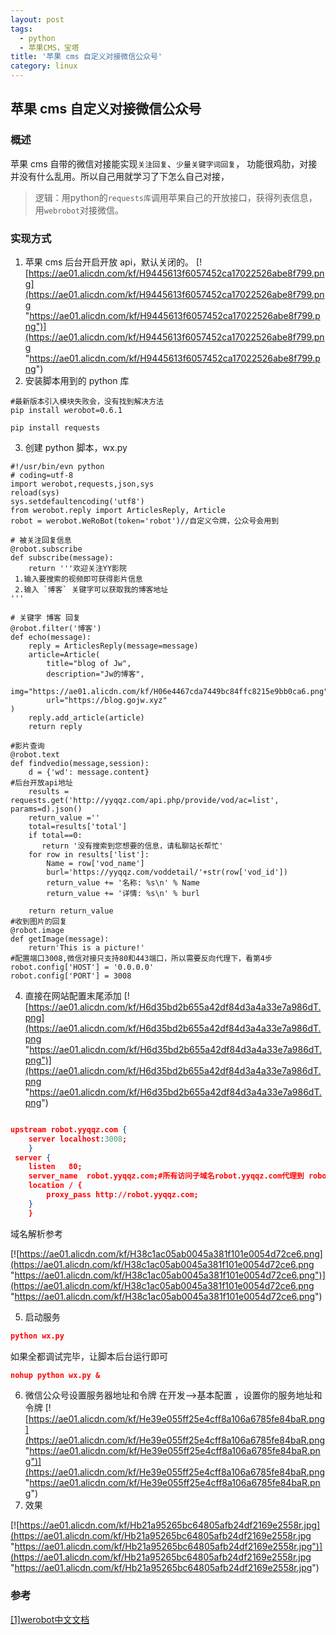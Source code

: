 ```yaml
---
layout: post
tags:
  - python
  - 苹果CMS，宝塔
title: '苹果 cms 自定义对接微信公众号'
category: linux
---
```

## 苹果 cms 自定义对接微信公众号
### 概述
苹果 cms 自带的微信对接能实现`关注回复`、`少量关键字词回复`，
功能很鸡肋，对接并没有什么乱用。所以自己用就学习了下怎么自己对接，
>逻辑：用python的`requests库`调用苹果自己的开放接口，获得列表信息，用`webrobot`对接微信。

### 实现方式
1. 苹果 cms 后台开启开放 api，默认关闭的。
[![https://ae01.alicdn.com/kf/H9445613f6057452ca17022526abe8f799.png](https://ae01.alicdn.com/kf/H9445613f6057452ca17022526abe8f799.png "https://ae01.alicdn.com/kf/H9445613f6057452ca17022526abe8f799.png")](https://ae01.alicdn.com/kf/H9445613f6057452ca17022526abe8f799.png "https://ae01.alicdn.com/kf/H9445613f6057452ca17022526abe8f799.png")
2. 安装脚本用到的 python 库
```shell
#最新版本引入模块失败会，没有找到解决方法
pip install werobot=0.6.1
```
```shell
pip install requests
```

3. 创建 python 脚本，wx.py

```
#!/usr/bin/evn python
# coding=utf-8
import werobot,requests,json,sys
reload(sys)
sys.setdefaultencoding('utf8')
from werobot.reply import ArticlesReply, Article
robot = werobot.WeRoBot(token='robot')//自定义令牌，公众号会用到

# 被关注回复信息
@robot.subscribe
def subscribe(message):
    return '''欢迎关注YY影院
 1.输入要搜索的视频即可获得影片信息
 2.输入 `博客` 关键字可以获取我的博客地址
'''

# 关键字 博客 回复
@robot.filter('博客')
def echo(message):
    reply = ArticlesReply(message=message)
    article=Article(
        title="blog of Jw",
        description="Jw的博客",
        img="https://ae01.alicdn.com/kf/H06e4467cda7449bc84ffc8215e9bb0ca6.png",
        url="https://blog.gojw.xyz"
)
    reply.add_article(article)
    return reply

#影片查询
@robot.text
def findvedio(message,session):
    d = {'wd': message.content}
#后台开放api地址 
    results = requests.get('http://yyqqz.com/api.php/provide/vod/ac=list', params=d).json()
    return_value =''
    total=results['total']
    if total==0:
       return '没有搜索到您想要的信息，请私聊站长帮忙'
    for row in results['list']:
        Name = row['vod_name']
        burl='https://yyqqz.com/voddetail/'+str(row['vod_id'])
        return_value += '名称: %s\n' % Name
        return_value += '详情: %s\n' % burl

    return return_value
#收到图片的回复
@robot.image
def getImage(message):
    return'This is a picture!'
#配置端口3008,微信对接只支持80和443端口，所以需要反向代理下，看第4步
robot.config['HOST'] = '0.0.0.0'
robot.config['PORT'] = 3008
```
4. 直接在网站配置末尾添加
[![https://ae01.alicdn.com/kf/H6d35bd2b655a42df84d3a4a33e7a986dT.png](https://ae01.alicdn.com/kf/H6d35bd2b655a42df84d3a4a33e7a986dT.png "https://ae01.alicdn.com/kf/H6d35bd2b655a42df84d3a4a33e7a986dT.png")](https://ae01.alicdn.com/kf/H6d35bd2b655a42df84d3a4a33e7a986dT.png "https://ae01.alicdn.com/kf/H6d35bd2b655a42df84d3a4a33e7a986dT.png")

```json

upstream robot.yyqqz.com {
	server localhost:3008;
    }
 server {
	listen   80;
	server_name  robot.yyqqz.com;#所有访问子域名robot.yyqqz.com代理到 robot.yyqqz.com的upstream,也就是本地的3008端口
	location / {
		proxy_pass http://robot.yyqqz.com;
	}
    }
```

域名解析参考

[![https://ae01.alicdn.com/kf/H38c1ac05ab0045a381f101e0054d72ce6.png](https://ae01.alicdn.com/kf/H38c1ac05ab0045a381f101e0054d72ce6.png "https://ae01.alicdn.com/kf/H38c1ac05ab0045a381f101e0054d72ce6.png")](https://ae01.alicdn.com/kf/H38c1ac05ab0045a381f101e0054d72ce6.png "https://ae01.alicdn.com/kf/H38c1ac05ab0045a381f101e0054d72ce6.png")

5. 启动服务
```json
python wx.py
```
如果全都调试完毕，让脚本后台运行即可
```json
nohup python wx.py &
```
6. 微信公众号设置服务器地址和令牌
在开发-->基本配置 ，设置你的服务地址和令牌
[![https://ae01.alicdn.com/kf/He39e055ff25e4cff8a106a6785fe84baR.png](https://ae01.alicdn.com/kf/He39e055ff25e4cff8a106a6785fe84baR.png "https://ae01.alicdn.com/kf/He39e055ff25e4cff8a106a6785fe84baR.png")](https://ae01.alicdn.com/kf/He39e055ff25e4cff8a106a6785fe84baR.png "https://ae01.alicdn.com/kf/He39e055ff25e4cff8a106a6785fe84baR.png")
7. 效果

[![https://ae01.alicdn.com/kf/Hb21a95265bc64805afb24df2169e2558r.jpg](https://ae01.alicdn.com/kf/Hb21a95265bc64805afb24df2169e2558r.jpg "https://ae01.alicdn.com/kf/Hb21a95265bc64805afb24df2169e2558r.jpg")](https://ae01.alicdn.com/kf/Hb21a95265bc64805afb24df2169e2558r.jpg "https://ae01.alicdn.com/kf/Hb21a95265bc64805afb24df2169e2558r.jpg")

### 参考
[[1]werobot中文文档][werobot中文文档]

[werobot中文文档]: https://werobot.readthedocs.io/zh_CN/latest/index.html "werobot中文文档"

